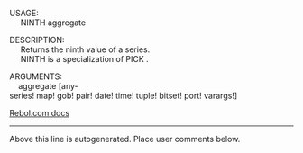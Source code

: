 USAGE:  
&nbsp;&nbsp;&nbsp;&nbsp;&nbsp;NINTH&nbsp;aggregate&nbsp;  
  
DESCRIPTION:  
&nbsp;&nbsp;&nbsp;&nbsp;&nbsp;Returns&nbsp;the&nbsp;ninth&nbsp;value&nbsp;of&nbsp;a&nbsp;series.  
&nbsp;&nbsp;&nbsp;&nbsp;&nbsp;NINTH&nbsp;is&nbsp;a&nbsp;specialization&nbsp;of&nbsp;PICK&nbsp;.  
  
ARGUMENTS:  
&nbsp;&nbsp;&nbsp;&nbsp;aggregate&nbsp;[any-series!&nbsp;map!&nbsp;gob!&nbsp;pair!&nbsp;date!&nbsp;time!&nbsp;tuple!&nbsp;bitset!&nbsp;port!&nbsp;varargs!]  

[Rebol.com docs](http://www.rebol.com/r3/docs/functions/ninth.html)
___
Above this line is autogenerated. Place user comments below.